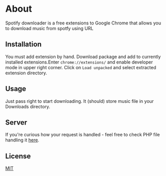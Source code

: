 # About 

Spotify downloader is a free extensions to Google Chrome that allows you to download music from spotfy using URL

## Installation

You must add extension by hand. Download package and add to currently installed extensions.Enter ``` chrome://extensions/ ``` and enable developer mode in upper right corner. Click on ``` Load unpacked ``` and select extracted extension directory. 


## Usage

Just pass right to start downloading. It (should) store music file in your Downloads directory.

## Server 

If you're curious how your request is handled - feel free to check PHP file handling it [here](https://github.com/Sliwekok/SpotifyDownloader-Server-File).

## License
[MIT](https://choosealicense.com/licenses/mit/)
